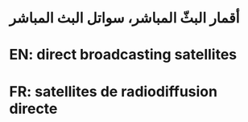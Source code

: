 # أقمار البثّ المباشر، سواتل البث المباشر

# EN: direct broadcasting satellites

# FR: satellites de radiodiffusion directe
